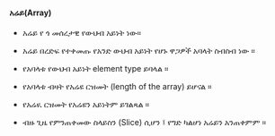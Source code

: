 #### አሬይ(Array)

- አሬይ የ ጎ መሰረታዊ የውህብ አይነት ነው። 

- አሬይ በረድፍ የተቀመጡ የአንድ  ውህብ አይነት የሆኑ ዋጋዎች አባላት ስብስብ ነው ። 

- የአባላቱ የውህብ አይነት element type ይባላል ።

- የአባላቱ ብዛት የአሬዩ ርዝመት (length of the array) ይሆናል ።

- የአሬዪ ርዝመት የአሬዩን አይነትም ይገልጻል ።

- ብዙ ጊዜ የምንጠቀመው ስላይስን (Slice) ሲሆን ፤ የግድ ካልሆነ አሬይን አንጠቀምም ።
